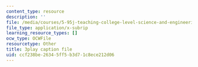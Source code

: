```yaml
---
content_type: resource
description: ''
file: /media/courses/5-95j-teaching-college-level-science-and-engineering-fall-2015/ccf238be26345ff5b3d71c8ece212d06_hpM-siY2Bl0.vtt
file_type: application/x-subrip
learning_resource_types: []
ocw_type: OCWFile
resourcetype: Other
title: 3play caption file
uid: ccf238be-2634-5ff5-b3d7-1c8ece212d06
---
```

